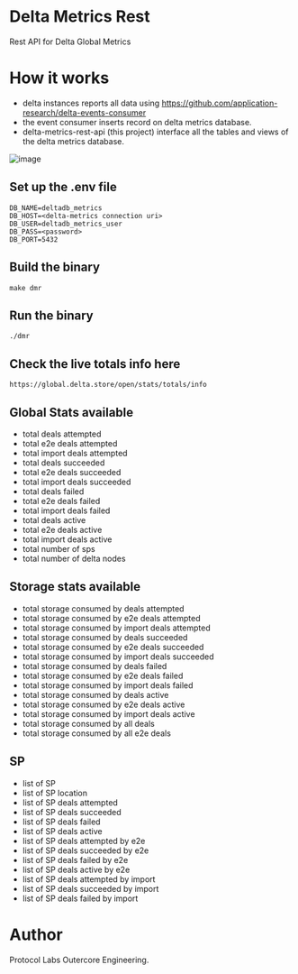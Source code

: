 # Delta Metrics Rest
Rest API for Delta Global Metrics

# How it works

- delta instances reports all data using https://github.com/application-research/delta-events-consumer
- the event consumer inserts record on delta metrics database.
- delta-metrics-rest-api (this project) interface all the tables and views of the delta metrics database.

![image](https://github.com/application-research/delta-metrics-rest-api/assets/4479171/64dd71f4-55e3-4c08-89e5-74d396d32e0d)

## Set up the .env file
```
DB_NAME=deltadb_metrics
DB_HOST=<delta-metrics connection uri>
DB_USER=deltadb_metrics_user
DB_PASS=<password>
DB_PORT=5432
```

## Build the binary
```
make dmr
```

## Run the binary
```
./dmr
```

## Check the live totals info here
```
https://global.delta.store/open/stats/totals/info
```

## Global Stats available
- total deals attempted
- total e2e deals attempted
- total import deals attempted
- total deals succeeded
- total e2e deals succeeded
- total import deals succeeded
- total deals failed
- total e2e deals failed
- total import deals failed
- total deals active
- total e2e deals active
- total import deals active
- total number of sps
- total number of delta nodes

## Storage stats available
- total storage consumed by deals attempted
- total storage consumed by e2e deals attempted
- total storage consumed by import deals attempted
- total storage consumed by deals succeeded
- total storage consumed by e2e deals succeeded
- total storage consumed by import deals succeeded
- total storage consumed by deals failed
- total storage consumed by e2e deals failed
- total storage consumed by import deals failed
- total storage consumed by deals active
- total storage consumed by e2e deals active
- total storage consumed by import deals active
- total storage consumed by all deals
- total storage consumed by all e2e deals

## SP
- list of SP
- list of SP location
- list of SP deals attempted
- list of SP deals succeeded
- list of SP deals failed
- list of SP deals active
- list of SP deals attempted by e2e
- list of SP deals succeeded by e2e
- list of SP deals failed by e2e
- list of SP deals active by e2e
- list of SP deals attempted by import
- list of SP deals succeeded by import
- list of SP deals failed by import


# Author
Protocol Labs Outercore Engineering.

